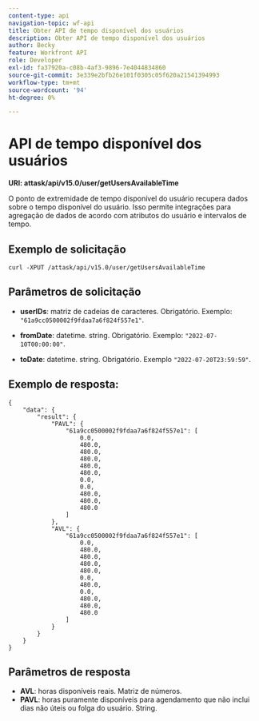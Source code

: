 ```yaml
---
content-type: api
navigation-topic: wf-api
title: Obter API de tempo disponível dos usuários
description: Obter API de tempo disponível dos usuários
author: Becky
feature: Workfront API
role: Developer
exl-id: fa37920a-c08b-4af3-9896-7e4044834860
source-git-commit: 3e339e2bfb26e101f0305c05f620a21541394993
workflow-type: tm+mt
source-wordcount: '94'
ht-degree: 0%

---
```


# API de tempo disponível dos usuários

**URI: attask/api/v15.0/user/getUsersAvailableTime**

O ponto de extremidade de tempo disponível do usuário recupera dados sobre o tempo disponível do usuário. Isso permite integrações para agregação de dados de acordo com atributos do usuário e intervalos de tempo.

## Exemplo de solicitação

`curl -XPUT /attask/api/v15.0/user/getUsersAvailableTime`

## Parâmetros de solicitação

* **userIDs**: matriz de cadeias de caracteres. Obrigatório. Exemplo: `"61a9cc0500002f9fdaa7a6f824f557e1"`.

* **fromDate**: datetime. string. Obrigatório. Exemplo: `"2022-07-10T00:00:00"`.

* **toDate**: datetime. string. Obrigatório. Exemplo `"2022-07-20T23:59:59"`.

## Exemplo de resposta:

```
{
    "data": {
        "result": {
            "PAVL": {
                "61a9cc0500002f9fdaa7a6f824f557e1": [
                    0.0,
                    480.0,
                    480.0,
                    480.0,
                    480.0,
                    480.0,
                    0.0,
                    0.0,
                    480.0,
                    480.0,
                    480.0
                ]
            },
            "AVL": {
                "61a9cc0500002f9fdaa7a6f824f557e1": [
                    0.0,
                    480.0,
                    480.0,
                    480.0,
                    480.0,
                    0.0,
                    480.0,
                    0.0,
                    480.0,
                    480.0,
                    480.0
                ]
            }
        }
    }
}
```

## Parâmetros de resposta

* **AVL**: horas disponíveis reais. Matriz de números.
* **PAVL**: horas puramente disponíveis para agendamento que não inclui dias não úteis ou folga do usuário. String.
